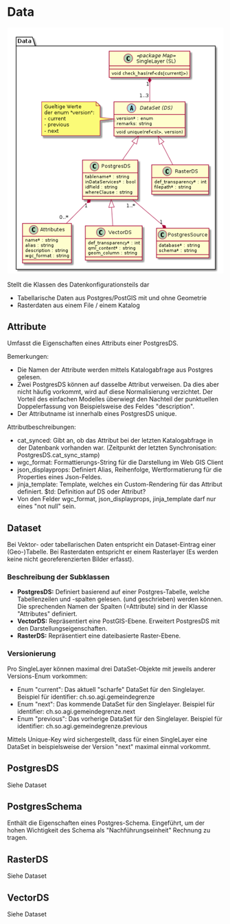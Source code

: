 # Data

![Data](../puml_output/simi_data.png)

Stellt die Klassen des Datenkonfigurationsteils dar
* Tabellarische Daten aus Postgres/PostGIS mit und ohne Geometrie
* Rasterdaten aus einem File / einem Katalog

## Attribute

Umfasst die Eigenschaften eines Attributs einer PostgresDS. 

Bemerkungen:
* Die Namen der Attribute werden mittels Katalogabfrage aus Postgres gelesen.
* Zwei PostgresDS können auf dasselbe Attribut verweisen. Da dies aber nicht häufig vorkommt, wird auf diese 
Normalisierung verzichtet. Der Vorteil des einfachen Modelles überwiegt den Nachteil der punktuellen Doppelerfassung
von Beispielsweise des Feldes "description". 
* Der Attributname ist innerhalb eines PostgresDS unique. 

Attributbeschreibungen:
* cat_synced: Gibt an, ob das Attribut bei der letzten Katalogabfrage in der Datenbank vorhanden war.
(Zeitpunkt der letzten Synchronisation: PostgresDS.cat_sync_stamp)
* wgc_format: Formattierungs-String für die Darstellung im Web GIS Client
* json_displayprops: Definiert Alias, Reihenfolge, Wertformatierung für die Properties eines Json-Feldes. 
* jinja_template: Template, welches ein Custom-Rendering für das Attribut definiert. $td: Definition auf DS oder Attribut?
* Von den Felder wgc_format, json_displayprops, jinja_template darf nur eines "not null" sein.

## Dataset

Bei Vektor- oder tabellarischen Daten entspricht ein Dataset-Eintrag einer (Geo-)Tabelle. 
Bei Rasterdaten entspricht er einem Rasterlayer (Es werden keine nicht georeferenzierten Bilder erfasst).

### Beschreibung der Subklassen
* **PostgresDS:** Definiert basierend auf einer Postgres-Tabelle, welche Tabellenzeilen und -spalten gelesen.
 (und geschrieben) werden können. Die sprechenden Namen der Spalten (=Attribute) sind in der Klasse "Attributes" definiert.
* **VectorDS:** Repräsentiert eine PostGIS-Ebene. Erweitert PostgresDS mit den Darstellungseigenschaften.
* **RasterDS:** Repräsentiert eine dateibasierte Raster-Ebene. 

### Versionierung

Pro SingleLayer können maximal drei DataSet-Objekte mit jeweils anderer Versions-Enum vorkommen:
* Enum "current": Das aktuell "scharfe" DataSet für den Singlelayer. Beispiel für identifier: ch.so.agi.gemeindegrenze
* Enum "next": Das kommende DataSet für den Singlelayer. Beispiel für identifier: ch.so.agi.gemeindegrenze.next
* Enum "previous": Das vorherige DataSet für den Singlelayer. Beispiel für identifier: ch.so.agi.gemeindegrenze.previous

Mittels Unique-Key wird sichergestellt, dass für einen SingleLayer eine DataSet in beispielsweise der Version "next"
maximal einmal vorkommt.

## PostgresDS

Siehe Dataset

## PostgresSchema

Enthält die Eigenschaften eines Postgres-Schema. Eingeführt, um der hohen Wichtigkeit des Schema als "Nachführungseinheit"
Rechnung zu tragen.

## RasterDS

Siehe Dataset

## VectorDS

Siehe Dataset



